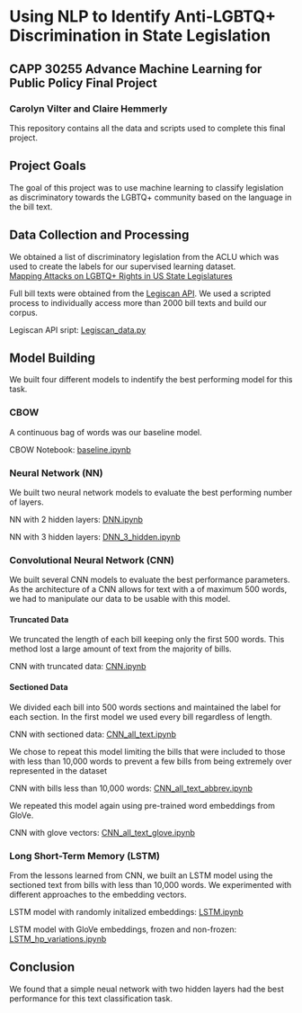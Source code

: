 # Using NLP to Identify Anti-LGBTQ+ Discrimination in State Legislation
## CAPP 30255 Advance Machine Learning for Public Policy Final Project
### Carolyn Vilter and Claire Hemmerly

This repository contains all the data and scripts used to complete this final project.

## Project Goals
The goal of this project was to use machine learning to classify legislation as discriminatory towards the LGBTQ+ community based on the language in the bill text.

## Data Collection and Processing
We obtained a list of discriminatory legislation from the ACLU which was used to create the labels for our supervised learning dataset.\
[Mapping Attacks on LGBTQ+ Rights in US State Legislatures](https://www.aclu.org/legislative-attacks-on-lgbtq-rights)

Full bill texts were obtained from the [Legiscan API](https://legiscan.com/legiscan). We used a scripted process to individually access more than 2000 bill texts and build our corpus.

Legiscan API sript: [Legiscan_data.py](https://github.com/cvilter/advML_finalProject/blob/main/Legiscan_data.py)

## Model Building

We built four different models to indentify the best performing model for this task.

### CBOW

A continuous bag of words was our baseline model.

CBOW Notebook: [baseline.ipynb](https://github.com/cvilter/advML_finalProject/blob/main/baseline.ipynb)

### Neural Network (NN)

We built two neural network models to evaluate the best performing number of layers.

NN with 2 hidden layers: [DNN.ipynb](https://github.com/cvilter/advML_finalProject/blob/main/DNN.ipynb)

NN with 3 hidden layers: [DNN_3_hidden.ipynb](https://github.com/cvilter/advML_finalProject/blob/main/DNN_3_hidden.ipynb)

### Convolutional Neural Network (CNN)

We built several CNN models to evaluate the best performance parameters. As the architecture of a CNN allows for text with a of maximum 500 words, we had to manipulate our data to be usable with this model.

#### Truncated Data

We truncated the length of each bill keeping only the first 500 words. This method lost a large amount of text from the majority of bills.

CNN with truncated data: [CNN.ipynb](https://github.com/cvilter/advML_finalProject/blob/main/CNN.ipynb)

#### Sectioned Data

We divided each bill into 500 words sections and maintained the label for each section. In the first model we used every bill regardless of length.

CNN with sectioned data: [CNN_all_text.ipynb](https://github.com/cvilter/advML_finalProject/blob/main/CNN_all_text.ipynb)

We chose to repeat this model limiting the bills that were included to those with less than 10,000 words to prevent a few bills from being extremely over represented in the dataset

CNN with bills less than 10,000 words: [CNN_all_text_abbrev.ipynb](https://github.com/cvilter/advML_finalProject/blob/main/CNN_all_text_abbrev.ipynb)

We repeated this model again using pre-trained word embeddings from GloVe.

CNN with glove vectors: [CNN_all_text_glove.ipynb](https://github.com/cvilter/advML_finalProject/blob/main/CNN_all_text_glove.ipynb)

### Long Short-Term Memory (LSTM)

From the lessons learned from CNN, we built an LSTM model using the sectioned text from bills with less than 10,000 words. We experimented with different approaches to the embedding vectors.

LSTM model with randomly initalized embeddings: [LSTM.ipynb](https://github.com/cvilter/advML_finalProject/blob/main/LSTM.ipynb)

LSTM model with GloVe embeddings, frozen and non-frozen: [LSTM_hp_variations.ipynb](https://github.com/cvilter/advML_finalProject/blob/main/LSTM_hp_variations.ipynb)

## Conclusion

We found that a simple neual network with two hidden layers had the best performance for this text classification task.


